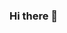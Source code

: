 ### Hi there 👋

<!--
**sannesofie/sannesofie** is a ✨ _special_ ✨ repository because its `README.md` (this file) appears on your GitHub profile.

-   🌱  I’m currently learning how to become a  **Front End Developer**
    
-   👀  I’m looking to gain a lot of new knowledge  **To reach my  goal**
    
-   💬  Favorite Quote *"Code like a girl"*
    
-   📫  Reach out  **[sannesofie@me.com](mailto:nanu02d8@gmail.com)**
    
-   ⚡  Fun fact  **Collagen really works** 
-  🛍️   Favourite shop [Colourful Rebel](https://www.colourfulrebel.com)
